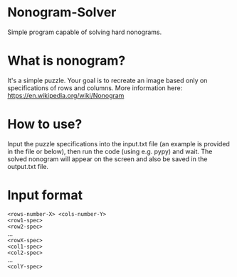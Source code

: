 # Nonogram-Solver
Simple program capable of solving hard nonograms.

# What is nonogram?
It's a simple puzzle. Your goal is to recreate an image based only on specifications of rows and columns. More information here: https://en.wikipedia.org/wiki/Nonogram

# How to use?
Input the puzzle specifications into the input.txt file (an example is provided in the file or below), then run the code (using e.g. pypy) and wait. The solved nonogram will appear on the screen and also be saved in the output.txt file.

# Input format
`<rows-number-X> <cols-number-Y>`<br/>
`<row1-spec>`<br/>
`<row2-spec>`<br/>
...<br/>
`<rowX-spec>`<br/>
`<col1-spec>`<br/>
`<col2-spec>`<br/>
...<br/>
`<colY-spec>`

